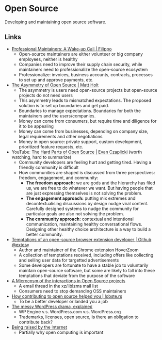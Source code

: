 # Open Source

Developing and maintaining open source software.

## Links

- [Professional Maintainers: A Wake-up Call | Filippo](https://words.filippo.io/professional-maintainers/)
  - Open-source maintainers are either volunteer or big company employees,
    neither is healthy
  - Companies need to improve their supply chain security, while maintainers
    need to professionalize the open-source ecosystem
  - Professionalize: invoices, business accounts, contracts, processes to set up
    and approve payments, etc.
- [The Asymmetry of Open Source | Matt Holt](https://matt.life/writing/the-asymmetry-of-open-source)
  - The asymmetry is users need open-source projects but open-source projects do
    not need users
  - This asymmetry leads to mismatched expectations. The proposed solution is to
    set up boundaries and get paid.
  - Boundaries to manage expectations. Boundaries for both the maintainers and
    the users/companies.
  - Money can come from consumers, but require time and diligence for it to be
    appealing
  - Money can come from businesses, depending on company size, legal
    requirements and other negotiations
  - Money in open source: private support, custom development, prioritized
    feature requests, etc.
- YouTube:
  [The Hard Parts of Open Source | Evan Czaplicki](https://youtu.be/o_4EX4dPppA)
  (worth watching, hard to summarize)
  - Community developers are feeling hurt and getting tired. Having a friendly
    community is difficult
  - How communities are shaped is discussed from three perspectives: freedom,
    engagement, and community:
    - **The freedom approach:** we are gods and the hierarchy has filed us, we
      are free to do whatever we want. But having people that are just
      expressing themselves is not solving the problem.
    - **The engagement approach:** putting mix extremes and decontextualising
      discussions by design nudge viral content. Carefully designed systems to
      nudge the community for particular goals are also not solving the problem.
    - **The community approach:** contextual and intentional communication,
      maintaining healthy conversational flows. Designing other healthy choice
      architecture is a way to build a better community.
- [Temptations of an open-source browser extension developer | Github @extesy](https://github.com/extesy/hoverzoom/discussions/670)
  - Author and maintainer of the Chrome extension HoverZoom
  - A collection of temptations received, including offers like collecting and
    selling user data for targetted advertisements
  - Some developers are fortunate to have a stable job to voluntarily maintain
    open-source software, but some are likely to fall into these temptations
    that deviate from the purpose of the software
- [A Microcosm of the interactions in Open Source projects](https://robmensching.com/blog/posts/2024/03/30/a-microcosm-of-the-interactions-in-open-source-projects/)
  - A email thread in the xz/liblzma mail list
  - Consumers need to stop demanding OSS maintainers
- [How contributing to open source helped you | lobste.rs](https://lobste.rs/s/4lplbe/how_contributing_open_source_helped_you)
  - To be a better developer or landed you a job
- [The messy WordPress drama, explained](https://www.theverge.com/2024/9/27/24256361/wordpress-wp-engine-drama-explained-matt-mullenweg)
  - WP Engine v.s. WordPress.com v.s. WordPress.org
  - Trademarks, licenses, open source, is there an obligation to contribute
    back?
- [Being raised by the Internet](https://jimmyhmiller.github.io/raised)
  - Partially why open computing is important
